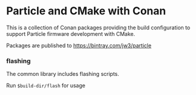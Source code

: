 Particle and CMake with Conan
===

This is a collection of Conan packages providing the build configuration to support Particle firmware development with CMake.

Packages are published to https://bintray.com/jw3/particle


### flashing

The common library includes flashing scripts.

Run `$build-dir/flash` for usage
